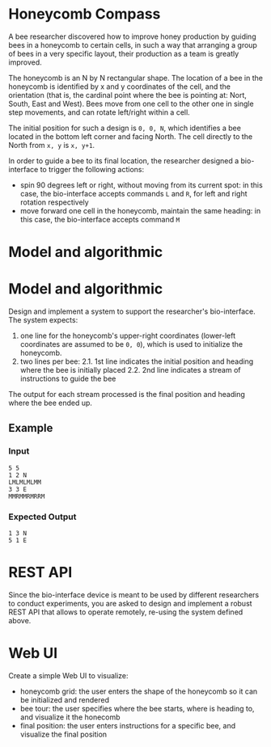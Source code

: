# Honeycomb Compass

A bee researcher discovered how to improve honey production by guiding bees in a honeycomb to certain cells, in such a way that arranging a group of bees in a very specific layout, their production as a team is greatly improved.

The honeycomb is an N by N rectangular shape. The location of a bee in the honeycomb is identified by x and y coordinates of the cell, and the orientation (that is, the cardinal point where the bee is pointing at: Nort, South, East and West). Bees move from one cell to the other one in single step movements, and can rotate left/right within a cell.

The initial position for such a design is `0, 0, N`, which identifies a bee located in the bottom left corner and facing North. The cell directly to the North from `x, y` is `x, y+1`.

In order to guide a bee to its final location, the researcher designed a bio-interface to trigger the following actions:
- spin 90 degrees left or right, without moving from its current spot: in this case, the bio-interface accepts commands `L` and `R`, for left and right rotation respectively
- move forward one cell in the honeycomb, maintain the same heading: in this case, the bio-interface accepts command `M`

# Model and algorithmic

# Model and algorithmic

Design and implement a system to support the researcher's bio-interface. 
The system expects:
1. one line for the honeycomb's upper-right coordinates (lower-left coordinates are assumed to be `0, 0`), which is used to initialize the honeycomb.
2. two lines per bee: 
2.1. 1st line indicates the initial position and heading where the bee is initially placed
2.2. 2nd line indicates a stream of instructions to guide the bee

The output for each stream processed is the final position and heading where the bee ended up.

## Example
### Input
```
5 5
1 2 N
LMLMLMLMM
3 3 E
MMRMMRMRRM
```
### Expected Output
```
1 3 N
5 1 E
````

# REST API
Since the bio-interface device is meant to be used by different researchers to conduct experiments, you are asked to design and implement a robust REST API that allows to operate remotely, re-using the system defined above.

# Web UI
Create a simple Web UI to visualize:
- honeycomb grid: the user enters the shape of the honeycomb so it can be initialized and rendered
- bee tour: the user specifies where the bee starts, where is heading to, and visualize it the honecomb
- final position: the user enters instructions for a specific bee, and visualize the final position
